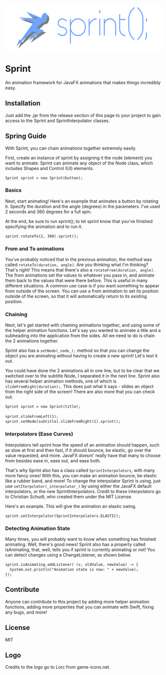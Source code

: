 <p align="center">
<img src="https://github.com/kirankunigiri/Sprint-JavaFX-Animation/blob/master/Images/Logo.png" alt="Logo" height="150">
</p>

# Sprint
An animation framework for JavaFX animations that makes things incredibly easy.

## Installation
Just add the .jar from the release section of this page to your project to gain access to the Sprint and SprintInterpolator classes.

## Spring Guide

With Sprint, you can chain animations together extremely easily.

First, create an instance of sprint by assigning it the node (element) you want to animate. Sprint can animate any object of the Node class, which includes Shapes and Control (UI) elements.

```
Sprint sprint = new Sprint(button);
```

### Basics

Next, start animating! Here's an example that animates a button by rotating it.
Specify the duration and the angle (degrees) in the parameters.
I've used 2 seconds and 360 degrees for a full spin.

At the end, be sure to run sprint(); to let sprint know that you've finished specifying the animation and to run it.

```
sprint.rotateTo(2, 360).sprint();
```

### From and To animations

You've probably noticed that in the previous animation, the method was called ```rotateTo(duration, angle)```. Are you thinking what I'm thinking? That's right! This means that there's also a ```rotateFrom(duration, angle)```. The from animations set the values to whatever you pass in, and animate them back to the values that were there before. This is useful in many different situations. A common use case is if you want something to appear from outside of the screen. You can use a from animation to set its position outside of the screen, so that it will automatically return to its existing position.

### Chaining

Next, let's get started with chaining animations together, and using some of the helper animation functions.
Let's say you wanted to animate a title and a subheading into the application from the sides. All we need to do is chain the 2 animations together.

Sprint also has a ```setNode(_node_);``` method so that you can change the object you are animating without having to create a new sprint! Let's test it out.

You could have done the 2 animations all in one line, but to be clear that we switched over to the subtitle Node, I separated it in the next line. Sprint also has several helper animation methods, one of which is ```slideFromRight(duration);```. This does just what it says - slides an object from the right side of the screen! There are also more that you can check out.

```
Sprint sprint = new Sprint(title);

sprint.slideFromLeft(1);
sprint.setNode(subtitle).slideFromRight(1).sprint();
```

### Interpolators (Ease Curves)

Interpolators tell sprint how the speed of an animation should happen, such as slow at first and then fast, if it should bounce, be elastic, go over the value requested, and more. JavaFX doesnt' really have that many to choose from besides ease in, ease out, and ease both. 

That's why Sprint also has a class called ```SprintInterpolators```, with many more fancy ones! With this, you can make an animation bounce, be elastic like a rubber band, and more! To change the interpolator Sprint is using, just use ```setIterpolator(_interpolator_)``` by using either the JavaFX default interpolators, or the new SprintInterpolators.
Credit to these interpolators go to Christian Schudt, who created them under the MIT License.

Here's an example. This will give the animation an elastic swing.

```
sprint.setInterpolator(SprintInterpolators.ELASTIC);
```

### Detecting Animation State

Many times, you will probably want to know when something has finished animating. Well, there's good news! Sprint also has a property called isAnimating, that, well, tells you if sprint is currently animating or not! You can detect changes using a ChangeListener, as shown below.

```
sprint.isAnimating.addListener( (v, oldValue, newValue) -> {
  System.out.println("Animation state is now: " + newValue);
});
```

## Contribute
Anyone can contribute to this project by adding more helper animation functions, adding more properties that you can animate with Swift, fixing any bugs, and more!

## License
MIT

## Logo
Credits to the logo go to Lorc from game-icons.net.
